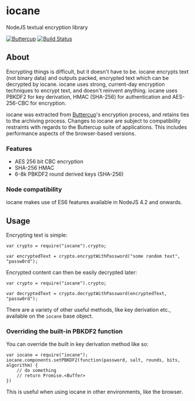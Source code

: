 # iocane
NodeJS textual encryption library

[![Buttercup](https://buttercup.pw/buttercup.svg)](https://buttercup.pw) [![Build Status](https://travis-ci.org/perry-mitchell/iocane.svg?branch=master)](https://travis-ci.org/perry-mitchell/iocane)

## About
Encrypting things is difficult, but it doesn't have to be. iocane encrypts text (not binary data) and outputs packed, encrypted text which can be decrypted by iocane. iocane uses strong, current-day encryption techniques to encrypt text, and doesn't reinvent anything. iocane uses PBKDF2 for key derivation, HMAC (SHA-256) for authentication and AES-256-CBC for encryption.

iocane was extracted from [Buttercup](https://github.com/buttercup-pw/buttercup-core)'s encryption process, and retains ties to the archiving process. Changes to iocane are subject to compatibility restraints with regards to the Buttercup suite of applications. This includes performance aspects of the browser-based versions.

### Features
 - AES 256 bit CBC encryption
 - SHA-256 HMAC
 - 6-8k PBKDF2 round derived keys (SHA-256)

### Node compatibility
iocane makes use of ES6 features available in NodeJS 4.2 and onwards.

## Usage
Encrypting text is simple:

```
var crypto = require("iocane").crypto;

var encryptedText = crypto.encryptWithPassword("some random text", "passw0rd");
```

Encrypted content can then be easily decrypted later:

```
var crypto = require("iocane").crypto;

var decryptedText = crypto.decryptWithPassword(encryptedText, "passw0rd");
```

There are a variety of other useful methods, like key derivation etc., available on the `iocane` base object.

### Overriding the built-in PBKDF2 function
You can override the built in key derivation method like so:

```
var iocane = require("iocane");
iocane.components.setPBKDF2(function(password, salt, rounds, bits, algorithm) {
    // do something
    // return Promise.<Buffer>
})
```

This is useful when using iocane in other environments, like the browser.
